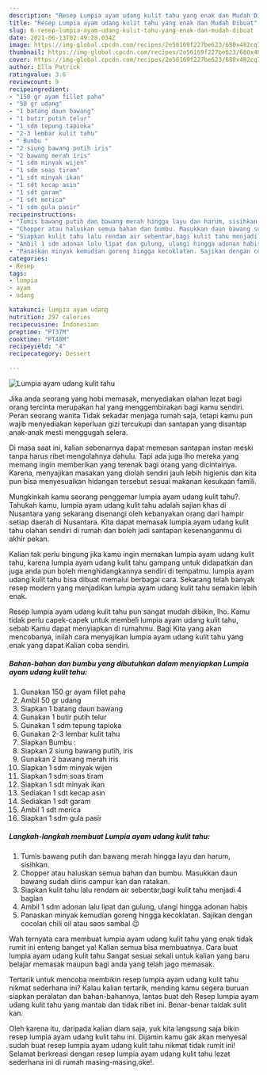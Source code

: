 ```yaml
---
description: "Resep Lumpia ayam udang kulit tahu yang enak dan Mudah Dibuat"
title: "Resep Lumpia ayam udang kulit tahu yang enak dan Mudah Dibuat"
slug: 6-resep-lumpia-ayam-udang-kulit-tahu-yang-enak-dan-mudah-dibuat
date: 2021-06-13T02:49:28.034Z
image: https://img-global.cpcdn.com/recipes/2e56169f227be623/680x482cq70/lumpia-ayam-udang-kulit-tahu-foto-resep-utama.jpg
thumbnail: https://img-global.cpcdn.com/recipes/2e56169f227be623/680x482cq70/lumpia-ayam-udang-kulit-tahu-foto-resep-utama.jpg
cover: https://img-global.cpcdn.com/recipes/2e56169f227be623/680x482cq70/lumpia-ayam-udang-kulit-tahu-foto-resep-utama.jpg
author: Ella Patrick
ratingvalue: 3.6
reviewcount: 9
recipeingredient:
- "150 gr ayam fillet paha"
- "50 gr udang"
- "1 batang daun bawang"
- "1 butir putih telur"
- "1 sdm tepung tapioka"
- "2-3 lembar kulit tahu"
- " Bumbu "
- "2 siung bawang putih iris"
- "2 bawang merah iris"
- "1 sdm minyak wijen"
- "1 sdm soas tiram"
- "1 sdt minyak ikan"
- "1 sdt kecap asin"
- "1 sdt garam"
- "1 sdt merica"
- "1 sdm gula pasir"
recipeinstructions:
- "Tumis bawang putih dan bawang merah hingga layu dan harum, sisihkan."
- "Chopper atau haluskan semua bahan dan bumbu. Masukkan daun bawang sudah diiris campur kan dan ratakan."
- "Siapkan kulit tahu lalu rendam air sebentar,bagi kulit tahu menjadi 4 bagian"
- "Ambil 1 sdm adonan lalu lipat dan gulung, ulangi hingga adonan habis"
- "Panaskan minyak kemudian goreng hingga kecoklatan. Sajikan dengan cocolan chili oil atau saos sambal 😉"
categories:
- Resep
tags:
- lumpia
- ayam
- udang

katakunci: lumpia ayam udang 
nutrition: 297 calories
recipecuisine: Indonesian
preptime: "PT37M"
cooktime: "PT48M"
recipeyield: "4"
recipecategory: Dessert

---
```



![Lumpia ayam udang kulit tahu](https://img-global.cpcdn.com/recipes/2e56169f227be623/680x482cq70/lumpia-ayam-udang-kulit-tahu-foto-resep-utama.jpg)

Jika anda seorang yang hobi memasak, menyediakan olahan lezat bagi orang tercinta merupakan hal yang menggembirakan bagi kamu sendiri. Peran seorang  wanita Tidak sekadar menjaga rumah saja, tetapi kamu pun wajib menyediakan keperluan gizi tercukupi dan santapan yang disantap anak-anak mesti menggugah selera.

Di masa  saat ini, kalian sebenarnya dapat memesan santapan instan meski tanpa harus ribet mengolahnya dahulu. Tapi ada juga lho mereka yang memang ingin memberikan yang terenak bagi orang yang dicintainya. Karena, menyajikan masakan yang diolah sendiri jauh lebih higienis dan kita pun bisa menyesuaikan hidangan tersebut sesuai makanan kesukaan famili. 



Mungkinkah kamu seorang penggemar lumpia ayam udang kulit tahu?. Tahukah kamu, lumpia ayam udang kulit tahu adalah sajian khas di Nusantara yang sekarang disenangi oleh kebanyakan orang dari hampir setiap daerah di Nusantara. Kita dapat memasak lumpia ayam udang kulit tahu olahan sendiri di rumah dan boleh jadi santapan kesenanganmu di akhir pekan.

Kalian tak perlu bingung jika kamu ingin memakan lumpia ayam udang kulit tahu, karena lumpia ayam udang kulit tahu gampang untuk didapatkan dan juga anda pun boleh menghidangkannya sendiri di tempatmu. lumpia ayam udang kulit tahu bisa dibuat memalui berbagai cara. Sekarang telah banyak resep modern yang menjadikan lumpia ayam udang kulit tahu semakin lebih enak.

Resep lumpia ayam udang kulit tahu pun sangat mudah dibikin, lho. Kamu tidak perlu capek-capek untuk membeli lumpia ayam udang kulit tahu, sebab Kamu dapat menyiapkan di rumahmu. Bagi Kita yang akan mencobanya, inilah cara menyajikan lumpia ayam udang kulit tahu yang enak yang dapat Kalian coba sendiri.

<!--inarticleads1-->

##### Bahan-bahan dan bumbu yang dibutuhkan dalam menyiapkan Lumpia ayam udang kulit tahu:

1. Gunakan 150 gr ayam fillet paha
1. Ambil 50 gr udang
1. Siapkan 1 batang daun bawang
1. Gunakan 1 butir putih telur
1. Gunakan 1 sdm tepung tapioka
1. Gunakan 2-3 lembar kulit tahu
1. Siapkan  Bumbu :
1. Siapkan 2 siung bawang putih, iris
1. Gunakan 2 bawang merah iris
1. Siapkan 1 sdm minyak wijen
1. Siapkan 1 sdm soas tiram
1. Siapkan 1 sdt minyak ikan
1. Sediakan 1 sdt kecap asin
1. Sediakan 1 sdt garam
1. Ambil 1 sdt merica
1. Siapkan 1 sdm gula pasir




<!--inarticleads2-->

##### Langkah-langkah membuat Lumpia ayam udang kulit tahu:

1. Tumis bawang putih dan bawang merah hingga layu dan harum, sisihkan.
1. Chopper atau haluskan semua bahan dan bumbu. Masukkan daun bawang sudah diiris campur kan dan ratakan.
1. Siapkan kulit tahu lalu rendam air sebentar,bagi kulit tahu menjadi 4 bagian
1. Ambil 1 sdm adonan lalu lipat dan gulung, ulangi hingga adonan habis
1. Panaskan minyak kemudian goreng hingga kecoklatan. Sajikan dengan cocolan chili oil atau saos sambal 😉




Wah ternyata cara membuat lumpia ayam udang kulit tahu yang enak tidak rumit ini enteng banget ya! Kalian semua bisa membuatnya. Cara buat lumpia ayam udang kulit tahu Sangat sesuai sekali untuk kalian yang baru belajar memasak maupun bagi anda yang telah jago memasak.

Tertarik untuk mencoba membikin resep lumpia ayam udang kulit tahu nikmat sederhana ini? Kalau kalian tertarik, mending kamu segera buruan siapkan peralatan dan bahan-bahannya, lantas buat deh Resep lumpia ayam udang kulit tahu yang mantab dan tidak ribet ini. Benar-benar taidak sulit kan. 

Oleh karena itu, daripada kalian diam saja, yuk kita langsung saja bikin resep lumpia ayam udang kulit tahu ini. Dijamin kamu gak akan menyesal sudah buat resep lumpia ayam udang kulit tahu nikmat tidak rumit ini! Selamat berkreasi dengan resep lumpia ayam udang kulit tahu lezat sederhana ini di rumah masing-masing,oke!.

